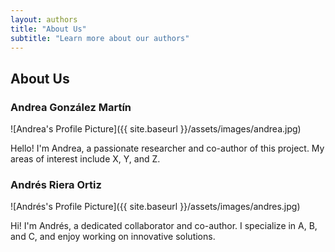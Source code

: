 ```yaml
---
layout: authors
title: "About Us"
subtitle: "Learn more about our authors"
---
```


## About Us

### Andrea González Martín

![Andrea's Profile Picture]({{ site.baseurl }}/assets/images/andrea.jpg)

Hello! I'm Andrea, a passionate researcher and co-author of this project. My areas of interest include X, Y, and Z.

### Andrés Riera Ortiz

![Andrés's Profile Picture]({{ site.baseurl }}/assets/images/andres.jpg)

Hi! I'm Andrés, a dedicated collaborator and co-author. I specialize in A, B, and C, and enjoy working on innovative solutions.

